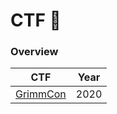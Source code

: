 # CTF 🏁

### Overview

| CTF           | Year                                                        |
|---------------|--------------------------------------------------------------|
| [GrimmCon](https://github.com/0xLuks/CTF/tree/main/GrimmCon%202020)     | 2020 |
